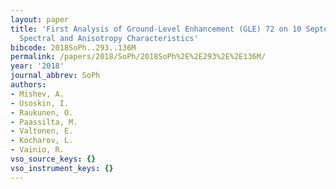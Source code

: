 ```yaml
---
layout: paper
title: 'First Analysis of Ground-Level Enhancement (GLE) 72 on 10 September 2017:
  Spectral and Anisotropy Characteristics'
bibcode: 2018SoPh..293..136M
permalink: /papers/2018/SoPh/2018SoPh%2E%2E293%2E%2E136M/
year: '2018'
journal_abbrev: SoPh
authors:
- Mishev, A.
- Usoskin, I.
- Raukunen, O.
- Paassilta, M.
- Valtonen, E.
- Kocharov, L.
- Vainio, R.
vso_source_keys: {}
vso_instrument_keys: {}
---
```

